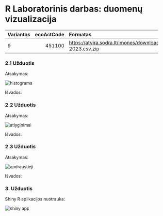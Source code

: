# R Laboratorinis darbas: duomenų vizualizacija

|Variantas | ecoActCode|Formatas          |
|:---------|----------:|:-----------------|
|9         |     451100|https://atvira.sodra.lt/imones/downloads/2023/monthly-2023.csv.zip|


### 2.1 Užduotis

Atsakymas:

![histograma](img/pavyzdys1.png)

Išvados:

### 2.2 Užduotis

Atsakymas:

![atlyginimai](img/pavyzdys2.png)

Išvados:


### 2.3 Užduotis

Atsakymas:

![apdraustieji](img/pavyzdys3.png)

Išvados:


### 3. Užduotis

Shiny R aplikacijos nuotrauka:

![shiny app](img/shiny_example.png)
